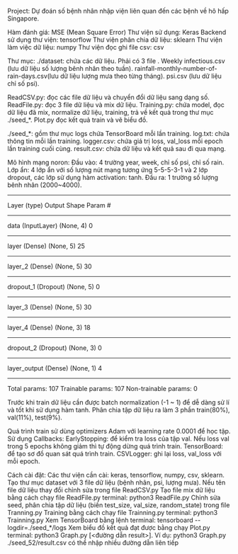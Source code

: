 Project: Dự đoán số bệnh nhân nhập viện liên quan đến các bệnh về hô hấp Singapore.

Hàm đánh giá: MSE (Mean Square Error)
Thư viện sử dụng: Keras
Backend sử dụng thư viện: tensorflow
Thư viện phân chia dữ liệu: sklearn
Thư viện làm việc dữ liệu: numpy
Thư viện đọc ghi file csv: csv

Thư mục:
  ./dataset: chứa các dữ liệu. Phải có 3 file .
		Weekly infectious.csv (lưu dữ liệu số lượng bênh nhân theo tuần).
		rainfall-monthly-number-of-rain-days.csv(lưu dữ liệu lượng mưa theo từng tháng).
		psi.csv (lưu dữ liệu chỉ số psi).
                                              
  ReadCSV.py: đọc các file dữ liệu và chuyển đổi dữ liệu sang dạng số.
  ReadFile.py: đọc 3 file dữ liệu và mix dữ liệu.
  Training.py: chứa model, đọc dữ liệu đã mix, normalize dữ liệu, training, trả về kết quả trong thư mục ./seed_*.
  Plot.py đọc kết quả train và vẽ biểu đồ.
  
  ./seed_*: gồm thư mục logs chứa TensorBoard mỗi lần training.
		log.txt: chứa thông tin mỗi lần training.
		logger.csv: chứa giá trị loss, val_loss mỗi epoch lần training cuối cùng.
		result.csv: chứa dữ liệu và kết quả sau đi qua mạng.

Mô hình mạng noron:
  Đầu vào: 4 trường year, week, chỉ số psi, chỉ số rain.
  Lớp ẩn: 4 lớp ẩn với số lượng nút mạng tương ứng 5-5-5-3-1 và 2 lớp dropout, các lớp sử dụng hàm activation: tanh.
  Đầu ra: 1 trường số lượng bênh nhân (2000~4000).
  
_________________________________________________________________
Layer (type)                 Output Shape              Param #
_________________________________________________________________
data (InputLayer)            (None, 4)                 0
_________________________________________________________________
layer (Dense)                (None, 5)                 25
_________________________________________________________________
layer_2 (Dense)              (None, 5)                 30
_________________________________________________________________
dropout_1 (Dropout)          (None, 5)                 0
_________________________________________________________________
layer_3 (Dense)              (None, 5)                 30
_________________________________________________________________
layer_4 (Dense)              (None, 3)                 18
_________________________________________________________________
dropout_2 (Dropout)          (None, 3)                 0
_________________________________________________________________
layer_output (Dense)         (None, 1)                 4
_________________________________________________________________
Total params: 107
Trainable params: 107
Non-trainable params: 0

Trước khi train dữ liệu cần được batch normalization (-1 ~ 1) để dễ dàng sử lí và tốt khi sử dụng hàm tanh.
Phân chia tập dữ liệu ra làm 3 phần train(80%), val(11%), test(9%).

Quá trình train sử dùng optimizers Adam với learning rate 0.0001 để học tập.
Sử dụng Callbacks:
    EarlyStopping: để kiểm tra loss của tập val. Nếu loss val trong 5 epochs không giảm thì tự động dừng quá trình train.
    TensorBoard: để tạo sơ đồ quan sát quá trình train.
    CSVLogger: ghi lại loss, val_loss với mỗi epoch.

Cách cài đặt:
	Các thư viện cần cài: keras, tensorflow, numpy, csv, sklearn.
	Tạo thư mục dataset với 3 file dữ liệu (bệnh nhân, psi, lượng mưa). Nếu tên file dữ liệu thay đổi chỉnh sửa trong file ReadCSV.py
	Tạo file mix dữ liệu bằng cách chạy file ReadFile.py terminal: python3 ReadFile.py
	Chỉnh sửa seed, phân chia tập dữ liệu (biến test_size, val_size, random_state) trong file Tranning.py
	Training bằng cách chạy file Trainning.py terminal: python3 Trainning.py
	Xem TensorBoard bằng lệnh terminal: tensorboard --logdir=./seed_*/logs
Xem biểu đồ kết quả đạt được bằng chạy Plot.py terminal: python3 Graph.py [<đường dẫn result>]. Ví dụ: python3 Graph.py ./seed_52/result.csv có thể nhập nhiều đường dẫn liên tiếp
